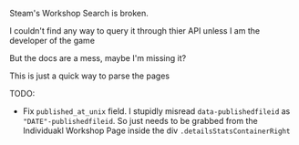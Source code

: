 Steam's Workshop Search is broken.

I couldn't find any way to query it through thier API unless I am the developer of the game

But the docs are a mess, maybe I'm missing it?

This is just a quick way to parse the pages

TODO:
  - Fix `published_at_unix` field. I stupidly misread `data-publishedfileid` as `"DATE"-publishedfileid`. So just needs to be grabbed from the Individuakl Workshop Page inside the div `.detailsStatsContainerRight`